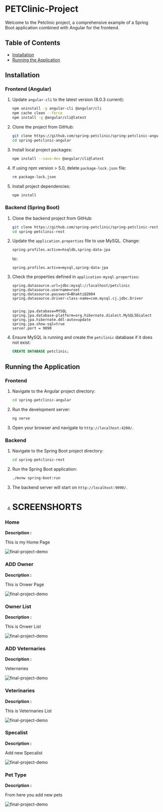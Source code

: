 # PETClinic-Project
Welcome to the Petclinic project, a comprehensive example of a Spring Boot application combined with Angular for the frontend.

## Table of Contents
- [Installation](#installation)
- [Running the Application](#running-the-application)

## Installation

### Frontend (Angular)

1. Update `angular-cli` to the latest version (8.0.3 current):
    ```bash
    npm uninstall -g angular-cli @angular/cli
    npm cache clean --force
    npm install -g @angular/cli@latest
    ```

2. Clone the project from GitHub:
    ```bash
    git clone https://github.com/spring-petclinic/spring-petclinic-angular.git
    cd spring-petclinic-angular
    ```

3. Install local project packages:
    ```bash
    npm install --save-dev @angular/cli@latest
    ```

4. If using npm version > 5.0, delete `package-lock.json` file:
    ```bash
    rm package-lock.json
    ```

5. Install project dependencies:
    ```bash
    npm install
    ```

### Backend (Spring Boot)

1. Clone the backend project from GitHub:
    ```bash
    git clone https://github.com/spring-petclinic/spring-petclinic-rest.git
    cd spring-petclinic-rest
    ```

2. Update the `application.properties` file to use MySQL. Change:
    ```properties
    spring.profiles.active=hsqldb,spring-data-jpa
    ```
    to:
    ```properties
    spring.profiles.active=mysql,spring-data-jpa
    ```

3. Check the properties defined in `application-mysql.properties`:
    ```properties
    spring.datasource.url=jdbc:mysql://localhost/petclinic
    spring.datasource.username=root
    spring.datasource.password=Bhakti@2004
    spring.datasource.driver-class-name=com.mysql.cj.jdbc.Driver


    spring.jpa.database=MYSQL
    spring.jpa.database-platform=org.hibernate.dialect.MySQL5Dialect
    spring.jpa.hibernate.ddl-auto=update
    spring.jpa.show-sql=true
    server.port = 9090
    ```

4. Ensure MySQL is running and create the `petclinic` database if it does not exist:
    ```sql
    CREATE DATABASE petclinic;
    ```

## Running the Application

### Frontend

1. Navigate to the Angular project directory:
    ```bash
    cd spring-petclinic-angular
    ```

2. Run the development server:
    ```bash
    ng serve
    ```

3. Open your browser and navigate to `http://localhost:4200/`.

### Backend

1. Navigate to the Spring Boot project directory:
    ```bash
    cd spring-petclinic-rest
    ```

2. Run the Spring Boot application:
    ```bash
    ./mvnw spring-boot:run
    ```

3. The backend server will start on `http://localhost:9090/`.
4. <h1>SCREENSHORTS</h1>
<h3>Home</h3>
<b>Description :</b><p align="justify">This is my Home Page </p>
<img src="./Screenshorts/Home.png" alt="final-project-demo"></img><br>

<h3>ADD Owner</h3>
<b>Description :</b><p align="justify">This is Onwer Page </p>
<img src="./Screenshorts/AddNewOwner.png" alt="final-project-demo"></img>

<h3>Owner List</h3>
<b>Description :</b><p align="justify">This is Onwer List </p>
<img src="./Screenshorts/AllOwnerRecords.png" alt="final-project-demo"></img>

<h3>ADD Veternaries</h3>
<b>Description :</b><p align="justify"> Veterneries </p>
<img src="./Screenshorts/ADDnewVeternairies.png" alt="final-project-demo"></img>

<h3>Veterinaries</h3>
<b>Description :</b><p align="justify">This is Veterinaries List </p>
<img src="./Screenshorts/Veterinaries.png" alt="final-project-demo"></img>

<h3>Specalist</h3>
<b>Description :</b><p align="justify">Add new Specalist </p>
<img src="./Screenshorts/SpecialistList.png" alt="final-project-demo"></img>


<h3>Pet Type</h3>
<b>Description :</b><p align="justify">From here you add new pets</p>
<img src="./Screenshorts/Pet.png" alt="final-project-demo"></img>


